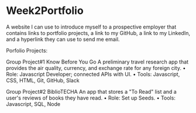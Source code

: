# Week2Portfolio

A website I can use to introduce myself to a prospective employer that contains links to portfolio projects, a link to my GitHub, a link to my LinkedIn, and a hyperlink they can use to send me email. 

Porfolio Projects:

Group Project#1 Know Before You Go
A preliminary travel research app that provides the air quality, currency, and exchange rate for any foreign city.
•	Role: Javascript Developer; connected APIs with UI.
•	Tools: Javascript, CSS, HTML, Git, GitHub, Slack

Group Project#2 BiblioTECHA
An app that stores a "To Read" list and a user's reviews of books they have read.
•   Role: Set up Seeds.
•	Tools: Javascript, SQL, Node

